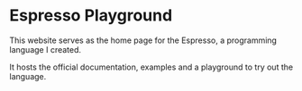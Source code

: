 # Espresso Playground

This website serves as the home page for the Espresso, a programming language I created.

It hosts the official documentation, examples and a playground to try out the language.
